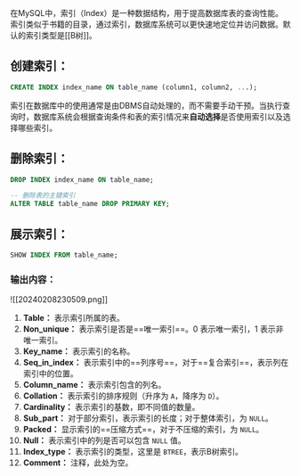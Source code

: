 在MySQL中，索引（Index）是一种数据结构，用于提高数据库表的查询性能。索引类似于书籍的目录，通过索引，数据库系统可以更快速地定位并访问数据。默认的索引类型是[[B树]]。
## 创建索引：
```sql
CREATE INDEX index_name ON table_name (column1, column2, ...);
```
索引在数据库中的使用通常是由DBMS自动处理的，而不需要手动干预。当执行查询时，数据库系统会根据查询条件和表的索引情况来**自动选择**是否使用索引以及选择哪些索引。
## 删除索引：
```sql
DROP INDEX index_name ON table_name;

-- 删除表的主键索引
ALTER TABLE table_name DROP PRIMARY KEY;
```
## 展示索引：
```sql
SHOW INDEX FROM table_name;
```
### 输出内容：
![[20240208230509.png]]
1. **Table：** 表示索引所属的表。
2. **Non_unique：** 表示索引是否是==唯一索引==。0 表示唯一索引，1 表示非唯一索引。
3. **Key_name：** 表示索引的名称。
4. **Seq_in_index：** 表示索引中的==列序号==，对于==复合索引==，表示列在索引中的位置。
5. **Column_name：** 表示索引包含的列名。
6. **Collation：** 表示索引的排序规则（升序为 `A`，降序为 `D`）。
7. **Cardinality：** 表示索引的基数，即不同值的数量。
8. **Sub_part：** 对于部分索引，表示索引的长度；对于整体索引，为 `NULL`。
9. **Packed：** 显示索引的==压缩方式==，对于不压缩的索引，为 `NULL`。
10. **Null：** 表示索引中的列是否可以包含 `NULL` 值。
11. **Index_type：** 表示索引的类型，这里是 `BTREE`，表示B树索引。
12. **Comment：** 注释，此处为空。